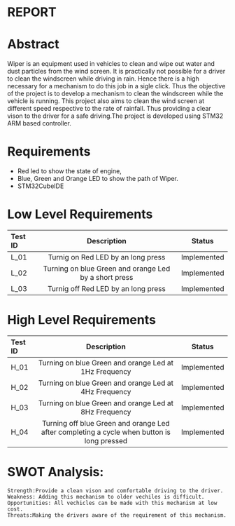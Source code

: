 # REPORT #

# Abstract #

Wiper is an equipment used in vehicles to clean and wipe out water and dust particles from the wind screen. It is practically not possible for a driver to clean the windscreen while driving in rain. Hence there is a high necessary for a mechanism to do this job in a sigle click. Thus the objective of the project is to develop
a mechanism to clean the windscreen while the  vehicle is running. This project also aims to clean the wind screen at different speed respective to the rate of rainfall.
Thus providing a clear vison to the driver for a safe driving.The project is developed using STM32 ARM based controller.


# Requirements #
  * Red led to show the state of engine,
  * Blue, Green and Orange LED to show the path of Wiper.
  * STM32CubeIDE
  
 # Low Level Requirements #
|**Test ID**|**Description**|**Status**|
| :- | :-: | :-: |
|L\_01|Turnig on Red LED by an long press|Implemented|
|L\_02|Turning on blue Green and orange Led by a short press|Implemented|
|L\_03|Turnig off Red LED by an long press|Implemented|

# High Level Requirements #
|**Test ID**|**Description**|**Status**|
| :- | :-: | :-: |
|H\_01|Turning on blue Green and orange Led at 1Hz Frequency|Implemented|
|H\_02|Turning on blue Green and orange Led at 4Hz Frequency|Implemented|
|H\_03|Turning on blue Green and orange Led at 8Hz Frequency|Implemented|
|H\_04|Turning off blue Green and orange Led after completing a cycle when button is long pressed|Implemented|

# SWOT Analysis:
	
	Strength:Provide a clean vison and comfortable driving to the driver.
	Weakness: Adding this mechanism to older vechiles is difficult.
	Opportunities: All vechicles can be made with this mechanism at low cost.
	Threats:Making the drivers aware of the requirement of this mechanism.
  
  
